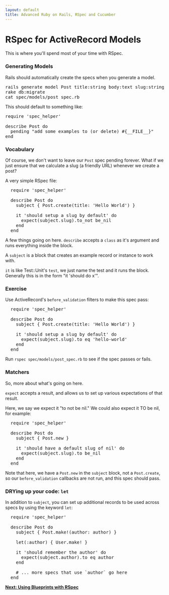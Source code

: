 ```yaml
---
layout: default
title: Advanced Ruby on Rails, RSpec and Cucumber
---
```


# RSpec for ActiveRecord Models

This is where you'll spend most of your time with RSpec.

### Generating Models

Rails should automatically create the specs when you generate a model.

<pre>
rails generate model Post title:string body:text slug:string
rake db:migrate
cat spec/models/post_spec.rb
</pre>

This should default to something like:

<pre>
require 'spec_helper'

describe Post do
  pending "add some examples to (or delete) #{__FILE__}"
end
</pre>

### Vocabulary

Of course, we don't want to leave our `Post` spec pending forever. What if we just ensure that we calculate a slug (a friendly URL) whenever we create a post?

A very simple RSpec file:

<pre>
  require 'spec_helper'

  describe Post do
    subject { Post.create(title: 'Hello World') }

    it 'should setup a slug by default' do
      expect(subject.slug).to_not be_nil
    end
  end
</pre>

A few things going on here.  `describe` accepts a `class` as it's argument and runs everything inside the block.

A `subject` is a block that creates an example record or instance to work with.

`it` is like Test::Unit's `test`, we just name the test and it runs the block. Generally this is in the form "it 'should do x'".

### Exercise

Use ActiveRecord's `before_validation` filters to make this spec pass:

<pre>
  require 'spec_helper'

  describe Post do
    subject { Post.create(title: 'Hello World') }

    it 'should setup a slug by default' do
      expect(subject.slug).to eq 'hello-world'
    end
  end
</pre>


Run `rspec spec/models/post_spec.rb` to see if the spec passes or fails.

### Matchers

So, more about what's going on here.

`expect` accepts a result, and allows us to set up various expectations of that result.

Here, we say we expect it "to not be nil." We could also expect it TO be nil, for example:

<pre>
  require 'spec_helper'

  describe Post do
    subject { Post.new }

    it 'should have a default slug of nil' do
      expect(subject.slug).to be_nil
    end
  end
</pre>

Note that here, we have a `Post.new` in the `subject` block, not a `Post.create`, so our `before_validation` callbacks are not run, and this spec should pass.

### DRYing up your code: `let`

In addition to `subject`, you can set up additional records to be used across specs by using the keyword `let`:

<pre>
  require 'spec_helper'

  describe Post do
    subject { Post.make!(author: author) }

    let(:author) { User.make! }

    it 'should remember the author' do
      expect(subject.author).to eq author
    end

    # ... more specs that use `author` go here
  end
</pre>

**[Next: Using Blueprints with RSpec](blueprints.html)**
